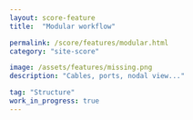 ```yaml
---
layout: score-feature
title:  "Modular workflow"

permalink: /score/features/modular.html
category: "site-score"

image: /assets/features/missing.png
description: "Cables, ports, nodal view..."

tag: "Structure"
work_in_progress: true
---
```

